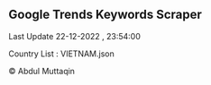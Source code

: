 

## Google Trends Keywords Scraper 
 
Last Update 22-12-2022 , 23:54:00

Country List :
VIETNAM.json



© Abdul Muttaqin 
